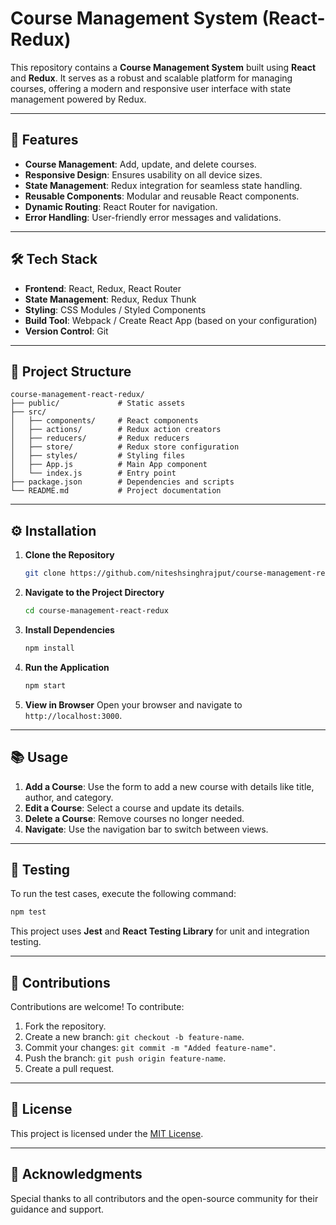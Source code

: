 # Course Management System (React-Redux)

This repository contains a **Course Management System** built using **React** and **Redux**. It serves as a robust and scalable platform for managing courses, offering a modern and responsive user interface with state management powered by Redux.

---

## 🚀 Features

- **Course Management**: Add, update, and delete courses.
- **Responsive Design**: Ensures usability on all device sizes.
- **State Management**: Redux integration for seamless state handling.
- **Reusable Components**: Modular and reusable React components.
- **Dynamic Routing**: React Router for navigation.
- **Error Handling**: User-friendly error messages and validations.

---

## 🛠️ Tech Stack

- **Frontend**: React, Redux, React Router
- **State Management**: Redux, Redux Thunk
- **Styling**: CSS Modules / Styled Components
- **Build Tool**: Webpack / Create React App (based on your configuration)
- **Version Control**: Git

---

## 📂 Project Structure

```
course-management-react-redux/
├── public/             # Static assets
├── src/
│   ├── components/     # React components
│   ├── actions/        # Redux action creators
│   ├── reducers/       # Redux reducers
│   ├── store/          # Redux store configuration
│   ├── styles/         # Styling files
│   ├── App.js          # Main App component
│   └── index.js        # Entry point
├── package.json        # Dependencies and scripts
└── README.md           # Project documentation
```

---

## ⚙️ Installation

1. **Clone the Repository**
   ```bash
   git clone https://github.com/niteshsinghrajput/course-management-react-redux.git
   ```
2. **Navigate to the Project Directory**
   ```bash
   cd course-management-react-redux
   ```
3. **Install Dependencies**
   ```bash
   npm install
   ```
4. **Run the Application**
   ```bash
   npm start
   ```
5. **View in Browser**
   Open your browser and navigate to `http://localhost:3000`.

---

## 📚 Usage

1. **Add a Course**: Use the form to add a new course with details like title, author, and category.
2. **Edit a Course**: Select a course and update its details.
3. **Delete a Course**: Remove courses no longer needed.
4. **Navigate**: Use the navigation bar to switch between views.

---

## 🧪 Testing

To run the test cases, execute the following command:

```bash
npm test
```

This project uses **Jest** and **React Testing Library** for unit and integration testing.

---

## 🌟 Contributions

Contributions are welcome! To contribute:

1. Fork the repository.
2. Create a new branch: `git checkout -b feature-name`.
3. Commit your changes: `git commit -m "Added feature-name"`.
4. Push the branch: `git push origin feature-name`.
5. Create a pull request.

---

## 📄 License

This project is licensed under the [MIT License](LICENSE).

---

## 🙌 Acknowledgments

Special thanks to all contributors and the open-source community for their guidance and support.
